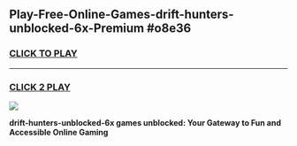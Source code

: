 
## Play-Free-Online-Games-drift-hunters-unblocked-6x-Premium #o8e36
<h3>
<a href="https://premium.freeplayer.one?title=drift-hunters-unblocked-6x&ref=8M">CLICK TO PLAY</a></h3>
<hr>

<h3>
<a href="https://premium.freeplayer.one?title=drift-hunters-unblocked-6x&ref=8M">CLICK 2 PLAY</a>
  
</h3>

<a href="https://premium.freeplayer.one?title=drift-hunters-unblocked-6x&ref=8M"><img src="https://clearcache.store/games.png"></a>


**drift-hunters-unblocked-6x games unblocked: Your Gateway to Fun and Accessible Online Gaming**
